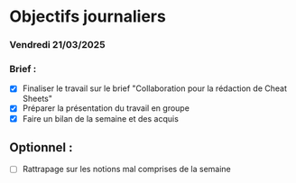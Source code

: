 # Objectifs journaliers

### Vendredi 21/03/2025

### Brief :

- [x] Finaliser le travail sur le brief "Collaboration pour la rédaction de Cheat Sheets"
- [x] Préparer la présentation du travail en groupe
- [x] Faire un bilan de la semaine et des acquis

## Optionnel :

- [ ] Rattrapage sur les notions mal comprises de la semaine

